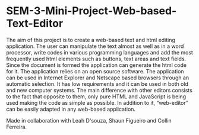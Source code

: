 # SEM-3-Mini-Project-Web-based-Text-Editor
The aim of this project is to create a web-based text and html editing application.
The user can manipulate the text almost as well as in a word processor, write codes in various programming languages and add the most frequently used html elements such as buttons, text areas and text fields. 
Since the document is formed the application can generate the html code for it. 
The application relies on an open source software.
The application can be used in Internet Explorer and Netscape based browsers through an automatic selection.
It has low requirements and it can be used in both old and new computer systems. 
The main difference with other editors consists to the fact that opposite to them, only pure HTML and JavaScript is being used making the code as simple as possible. 
In addition to it, “web-editor” can be easily adapted in any web-based application.

Made in collaboration with Leah D'souza, Shaun Figueiro and Collin Ferreira.
